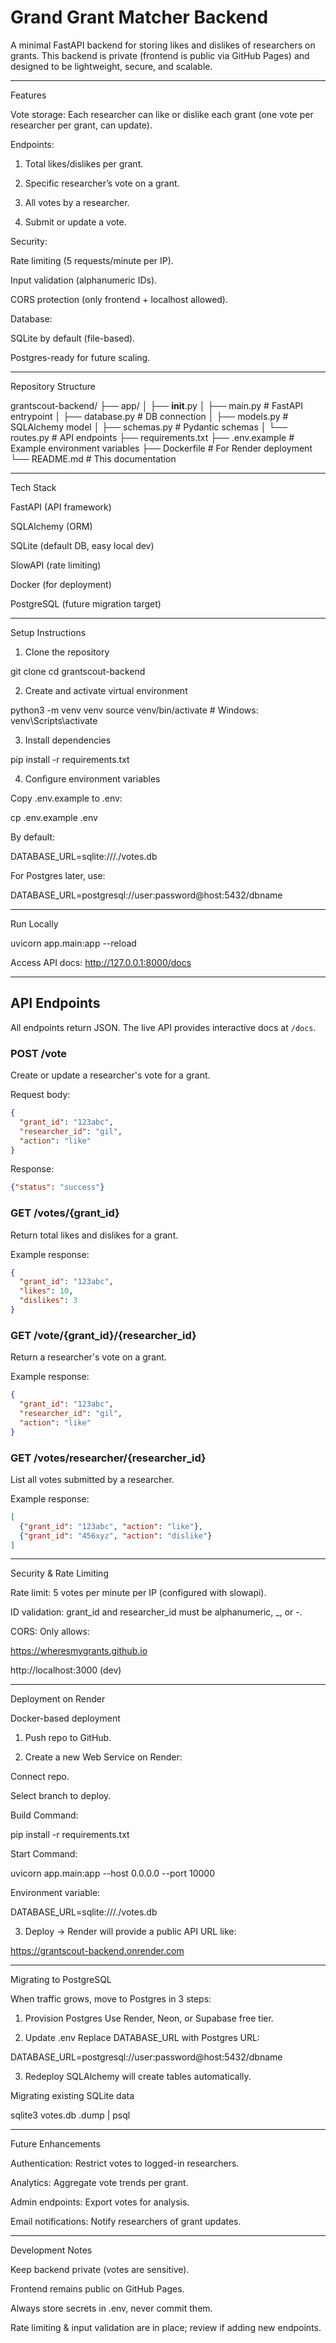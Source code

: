# Grand Grant Matcher Backend

A minimal FastAPI backend for storing likes and dislikes of researchers on grants.
This backend is private (frontend is public via GitHub Pages) and designed to be lightweight, secure, and scalable.


---

Features

Vote storage: Each researcher can like or dislike each grant (one vote per researcher per grant, can update).

Endpoints:

1. Total likes/dislikes per grant.


2. Specific researcher’s vote on a grant.


3. All votes by a researcher.


4. Submit or update a vote.



Security:

Rate limiting (5 requests/minute per IP).

Input validation (alphanumeric IDs).

CORS protection (only frontend + localhost allowed).


Database:

SQLite by default (file-based).

Postgres-ready for future scaling.




---

Repository Structure

grantscout-backend/
├── app/
│   ├── __init__.py
│   ├── main.py        # FastAPI entrypoint
│   ├── database.py    # DB connection
│   ├── models.py      # SQLAlchemy model
│   ├── schemas.py     # Pydantic schemas
│   └── routes.py      # API endpoints
├── requirements.txt
├── .env.example       # Example environment variables
├── Dockerfile         # For Render deployment
└── README.md          # This documentation


---

Tech Stack

FastAPI (API framework)

SQLAlchemy (ORM)

SQLite (default DB, easy local dev)

SlowAPI (rate limiting)

Docker (for deployment)

PostgreSQL (future migration target)



---

Setup Instructions

1. Clone the repository

git clone <repo-url>
cd grantscout-backend

2. Create and activate virtual environment

python3 -m venv venv
source venv/bin/activate   # Windows: venv\Scripts\activate

3. Install dependencies

pip install -r requirements.txt

4. Configure environment variables

Copy .env.example to .env:

cp .env.example .env

By default:

DATABASE_URL=sqlite:///./votes.db

For Postgres later, use:

DATABASE_URL=postgresql://user:password@host:5432/dbname


---

Run Locally

uvicorn app.main:app --reload

Access API docs: http://127.0.0.1:8000/docs


---

## API Endpoints

All endpoints return JSON. The live API provides interactive docs at `/docs`.

### POST /vote
Create or update a researcher's vote for a grant.

Request body:
```json
{
  "grant_id": "123abc",
  "researcher_id": "gil",
  "action": "like"
}
```
Response:
```json
{"status": "success"}
```

### GET /votes/{grant_id}
Return total likes and dislikes for a grant.

Example response:
```json
{
  "grant_id": "123abc",
  "likes": 10,
  "dislikes": 3
}
```

### GET /vote/{grant_id}/{researcher_id}
Return a researcher's vote on a grant.

Example response:
```json
{
  "grant_id": "123abc",
  "researcher_id": "gil",
  "action": "like"
}
```

### GET /votes/researcher/{researcher_id}
List all votes submitted by a researcher.

Example response:
```json
[
  {"grant_id": "123abc", "action": "like"},
  {"grant_id": "456xyz", "action": "dislike"}
]
```

---

Security & Rate Limiting

Rate limit: 5 votes per minute per IP (configured with slowapi).

ID validation: grant_id and researcher_id must be alphanumeric, _, or -.

CORS: Only allows:

https://wheresmygrants.github.io

http://localhost:3000 (dev)




---

Deployment on Render

Docker-based deployment

1. Push repo to GitHub.


2. Create a new Web Service on Render:

Connect repo.

Select branch to deploy.

Build Command:

pip install -r requirements.txt

Start Command:

uvicorn app.main:app --host 0.0.0.0 --port 10000

Environment variable:

DATABASE_URL=sqlite:///./votes.db



3. Deploy → Render will provide a public API URL like:

https://grantscout-backend.onrender.com




---

Migrating to PostgreSQL

When traffic grows, move to Postgres in 3 steps:

1. Provision Postgres
Use Render, Neon, or Supabase free tier.


2. Update .env
Replace DATABASE_URL with Postgres URL:

DATABASE_URL=postgresql://user:password@host:5432/dbname


3. Redeploy
SQLAlchemy will create tables automatically.



Migrating existing SQLite data

sqlite3 votes.db .dump | psql <postgres-url>


---

Future Enhancements

Authentication: Restrict votes to logged-in researchers.

Analytics: Aggregate vote trends per grant.

Admin endpoints: Export votes for analysis.

Email notifications: Notify researchers of grant updates.



---

Development Notes

Keep backend private (votes are sensitive).

Frontend remains public on GitHub Pages.

Always store secrets in .env, never commit them.

Rate limiting & input validation are in place; review if adding new endpoints.
